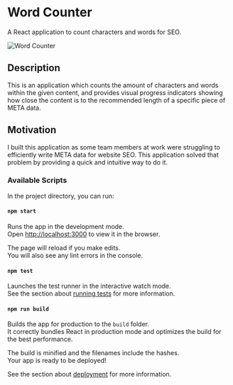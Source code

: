 # Word Counter

A React application to count characters and words for SEO.

![Word Counter](documentation/word-counter.jpg)

## Description

This is an application which counts the amount of characters and words within the given content, and provides visual progress indicators showing how close the content is to the recommended length of a specific piece of META data.

## Motivation

I built this application as some team members at work were struggling to efficiently write META data for website SEO. This application solved that problem by providing a quick and intuitive way to do it.

### Available Scripts

In the project directory, you can run:

#### `npm start`

Runs the app in the development mode.\
Open [http://localhost:3000](http://localhost:3000) to view it in the browser.

The page will reload if you make edits.\
You will also see any lint errors in the console.

#### `npm test`

Launches the test runner in the interactive watch mode.\
See the section about [running tests](https://facebook.github.io/create-react-app/docs/running-tests) for more information.

#### `npm run build`

Builds the app for production to the `build` folder.\
It correctly bundles React in production mode and optimizes the build for the best performance.

The build is minified and the filenames include the hashes.\
Your app is ready to be deployed!

See the section about [deployment](https://facebook.github.io/create-react-app/docs/deployment) for more information.
